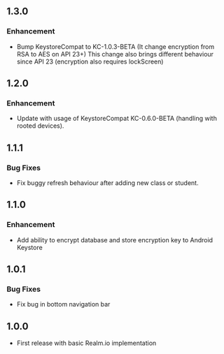 ## 1.3.0
### Enhancement
* Bump KeystoreCompat to KC-1.0.3-BETA (It change encryption from RSA to AES on API 23+)
This change also brings different behaviour since API 23 (encryption also requires lockScreen)

## 1.2.0
### Enhancement
* Update with usage of KeystoreCompat KC-0.6.0-BETA (handling with rooted devices).


## 1.1.1
### Bug Fixes
* Fix buggy refresh behaviour after adding new class or student.

## 1.1.0

### Enhancement
* Add ability to encrypt database and store encryption key to Android Keystore

## 1.0.1
### Bug Fixes
* Fix bug in bottom navigation bar

## 1.0.0

* First release with basic Realm.io implementation